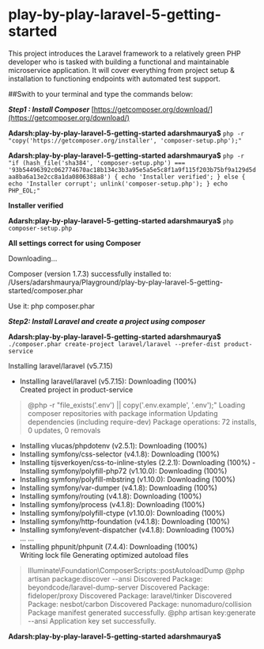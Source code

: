 # play-by-play-laravel-5-getting-started
This project introduces the Laravel framework to a relatively green PHP developer who is tasked with building a functional and maintainable microservice application. It will cover everything from project setup &amp; installation to functioning endpoints with automated test support.

 ##Swith to your terminal and type the commands below:

 
 ***Step1 : Install Composer*** [https://getcomposer.org/download/](https://getcomposer.org/download/)

**Adarsh:play-by-play-laravel-5-getting-started adarshmaurya$** `php -r "copy('https://getcomposer.org/installer', 'composer-setup.php');"`

**Adarsh:play-by-play-laravel-5-getting-started adarshmaurya$** `php -r "if (hash_file('sha384', 'composer-setup.php') === '93b54496392c062774670ac18b134c3b3a95e5a5e5c8f1a9f115f203b75bf9a129d5daa8ba6a13e2cc8a1da0806388a8') { echo 'Installer verified'; } else { echo 'Installer corrupt'; unlink('composer-setup.php'); } echo PHP_EOL;"`

**Installer verified**

**Adarsh:play-by-play-laravel-5-getting-started adarshmaurya$** `php composer-setup.php`

**All settings correct for using Composer**

Downloading...

  

Composer (version 1.7.3) successfully installed to: /Users/adarshmaurya/Playground/play-by-play-laravel-5-getting-started/composer.phar

Use it: php composer.phar


***Step2: Install Laravel and create a project using composer***

**Adarsh:play-by-play-laravel-5-getting-started adarshmaurya$** `./composer.phar create-project laravel/laravel --prefer-dist product-service`

Installing laravel/laravel (v5.7.15)
  - Installing laravel/laravel (v5.7.15): Downloading (100%)         
Created project in product-service
> @php -r "file_exists('.env') || copy('.env.example', '.env');"
Loading composer repositories with package information
Updating dependencies (including require-dev)
Package operations: 72 installs, 0 updates, 0 removals
  - Installing vlucas/phpdotenv (v2.5.1): Downloading (100%)         
  - Installing symfony/css-selector (v4.1.8): Downloading (100%)         
  - Installing tijsverkoyen/css-to-inline-styles (2.2.1): Downloading (100%)      - Installing symfony/polyfill-php72 (v1.10.0): Downloading (100%)         
  - Installing symfony/polyfill-mbstring (v1.10.0): Downloading (100%)         
  - Installing symfony/var-dumper (v4.1.8): Downloading (100%)         
  - Installing symfony/routing (v4.1.8): Downloading (100%)         
  - Installing symfony/process (v4.1.8): Downloading (100%)         
  - Installing symfony/polyfill-ctype (v1.10.0): Downloading (100%)         
  - Installing symfony/http-foundation (v4.1.8): Downloading (100%)         
  - Installing symfony/event-dispatcher (v4.1.8): Downloading (100%)         
  ...
  ...
  - Installing phpunit/phpunit (7.4.4): Downloading (100%)         
Writing lock file
Generating optimized autoload files
> Illuminate\Foundation\ComposerScripts::postAutoloadDump
> @php artisan package:discover --ansi
Discovered Package: beyondcode/laravel-dump-server
Discovered Package: fideloper/proxy
Discovered Package: laravel/tinker
Discovered Package: nesbot/carbon
Discovered Package: nunomaduro/collision
Package manifest generated successfully.
> @php artisan key:generate --ansi
Application key set successfully.

**Adarsh:play-by-play-laravel-5-getting-started adarshmaurya$** 
